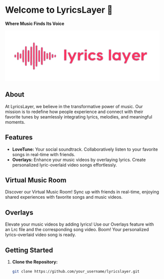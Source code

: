 # Welcome to LyricsLayer 🎵

**Where Music Finds Its Voice**

![LyricsLayer Logo](/public/imgs/logo3-sec.png)

## About

At LyricsLayer, we believe in the transformative power of music. Our mission is to redefine how people experience and connect with their favorite tunes by seamlessly integrating lyrics, melodies, and meaningful moments.

## Features

- **LoveTune:** Your social soundtrack. Collaboratively listen to your favorite songs in real-time with friends.
- **Overlays:** Enhance your music videos by overlaying lyrics. Create personalized lyric-overlaid video songs effortlessly.

## Virtual Music Room

Discover our Virtual Music Room! Sync up with friends in real-time, enjoying shared experiences with favorite songs and music videos.

## Overlays

Elevate your music videos by adding lyrics! Use our Overlays feature with an Lrc file and the corresponding song video. Boom! Your personalized lyrics-overlaid video song is ready.

## Getting Started

1. **Clone the Repository:**
   ```bash
   git clone https://github.com/your_username/lyricslayer.git
